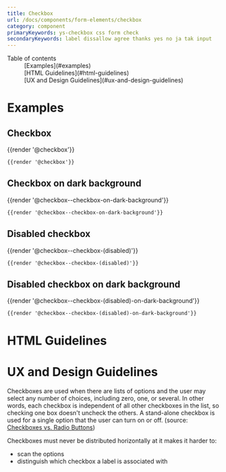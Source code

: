 ```yaml
---
title: Checkbox
url: /docs/components/form-elements/checkbox
category: component
primaryKeywords: ys-checkbox css form check
secondaryKeywords: label dissallow agree thanks yes no ja tak input
---
```


<nav class="element-navigation">
  <dl class="element-navigation__list">
    <dt class="element-navigation__title">Table of contents</dt>
    <dd class="element-navigation__item">[Examples](#examples)</dd>
    <dd class="element-navigation__item">[HTML Guidelines](#html-guidelines)</dd>
    <dd class="element-navigation__item">[UX and Design Guidelines](#ux-and-design-guidelines)</dd>
  </dl>
</nav>

# Examples
## Checkbox
<div class="element-preview">
  <div class="element-preview__inner">{{render '@checkbox'}}</div>
</div>

```html
{{render '@checkbox'}}
```

## Checkbox on dark background
<div class="element-preview element-preview--dark">
  <div class="element-preview__inner">{{render '@checkbox--checkbox-on-dark-background'}}</div>
</div>

```html
{{render '@checkbox--checkbox-on-dark-background'}}
```

## Disabled checkbox
<div class="element-preview">
  <div class="element-preview__inner">{{render '@checkbox--checkbox-(disabled)'}}</div>
</div>

```html
{{render '@checkbox--checkbox-(disabled)'}}
```

## Disabled checkbox on dark background
<div class="element-preview element-preview--dark">
  <div class="element-preview__inner">{{render '@checkbox--checkbox-(disabled)-on-dark-background'}}</div>
</div>

```html
{{render '@checkbox--checkbox-(disabled)-on-dark-background'}}
```

# HTML Guidelines

# UX and Design Guidelines
Checkboxes are used when there are lists of options and the user may select any number of choices, including zero, one, or several. In other words, each checkbox is independent of all other checkboxes in the list, so checking one box doesn't uncheck the others. A stand-alone checkbox is used for a single option that the user can turn on or off. (source: [Checkboxes vs. Radio Buttons](https://www.nngroup.com/articles/checkboxes-vs-radio-buttons/))

Checkboxes must never be distributed horizontally at it makes it harder to:
- scan the options
- distinguish which checkbox a label is associated with

